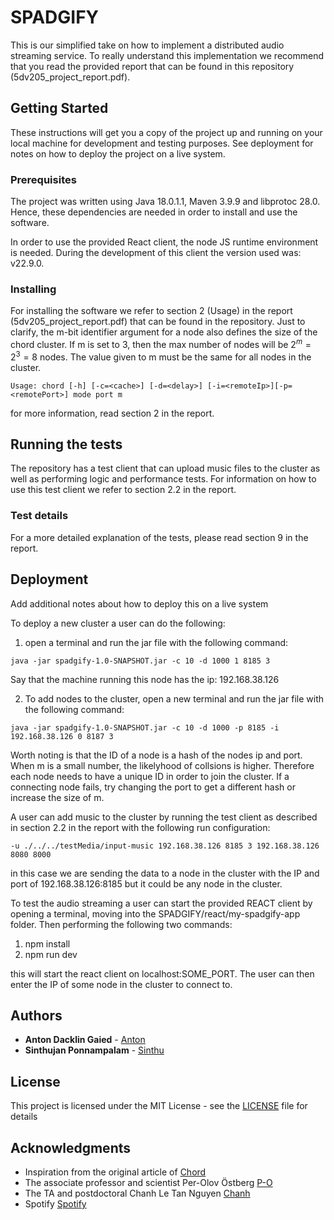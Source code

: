 # SPADGIFY

This is our simplified take on how to implement a distributed audio streaming service. To really understand this implementation we recommend that you read the provided report that can be found in this repository (5dv205_project_report.pdf).

## Getting Started

These instructions will get you a copy of the project up and running on your local machine for development and testing purposes. See deployment for notes on how to deploy the project on a live system.

### Prerequisites

The project was written using Java 18.0.1.1, Maven 3.9.9 and libprotoc 28.0. Hence, these dependencies are needed in order to install and use the software.

In order to use the provided React client, the node JS runtime environment is needed. During the development of this client the version used was: v22.9.0.


### Installing

For installing the software we refer to section 2 (Usage) in the report (5dv205_project_report.pdf) that can be found in the repository. Just to clarify, the m-bit identifier argument for a node also defines the size of the chord cluster. If m is set to 3, then the max number of nodes will be $2^m = 2^3 = 8$ nodes. The value given to m must be the same for all nodes in the cluster.

```
Usage: chord [-h] [-c=<cache>] [-d=<delay>] [-i=<remoteIp>][-p=<remotePort>] mode port m
```

for more information, read section 2 in the report.

## Running the tests

The repository has a test client that can upload music files to the cluster as well as performing logic and performance tests. For information on how to use this test client we refer to section 2.2 in the report.

### Test details

For a more detailed explanation of the tests, please read section 9 in the report. 

## Deployment

Add additional notes about how to deploy this on a live system

To deploy a new cluster a user can do the following:


1. open a terminal and run the jar file with the following command: 
```
java -jar spadgify-1.0-SNAPSHOT.jar -c 10 -d 1000 1 8185 3
```
Say that the machine running this node has the ip: 192.168.38.126

2. To add nodes to the cluster, open a new terminal and run the jar file with the following command:
```
java -jar spadgify-1.0-SNAPSHOT.jar -c 10 -d 1000 -p 8185 -i 192.168.38.126 0 8187 3
```
Worth noting is that the ID of a node is a hash of the nodes ip and port. When m is a small number, the likelyhood of collsions is higher. Therefore each node needs to have a unique ID in order to join the cluster. If a connecting node fails, try changing the port to get a different hash or increase the size of m.

A user can add music to the cluster by running the test client as described in section 2.2 in the report with the following run configuration:

```
-u ./../../testMedia/input-music 192.168.38.126 8185 3 192.168.38.126 8080 8000
```
in this case we are sending the data to a node in the cluster with the IP and port of 192.168.38.126:8185 but it could be any node in the cluster.

To test the audio streaming a user can start the provided REACT client by opening a terminal, moving into the SPADGIFY/react/my-spadgify-app folder. Then performing the following two commands:

1. npm install
2. npm run dev

this will start the react client on localhost:SOME_PORT. The user can then enter the IP of some node in the cluster to connect to. 

## Authors

* **Anton Dacklin Gaied** - [Anton](https://github.com/ubbe92)
* **Sinthujan Ponnampalam** - [Sinthu](https://github.com/Sinthu01)

## License

This project is licensed under the MIT License - see the [LICENSE](LICENSE) file for details

## Acknowledgments

* Inspiration from the original article of [Chord](https://pdos.csail.mit.edu/papers/chord:sigcomm01/chord_sigcomm.pdf)
* The associate professor and scientist Per-Olov Östberg [P-O](https://www.umu.se/personal/per-olov-ostberg/)
* The TA and postdoctoral Chanh Le Tan Nguyen  [Chanh](https://www.umu.se/personal/chanh-nguyen/)
* Spotify [Spotify](https://open.spotify.com/)